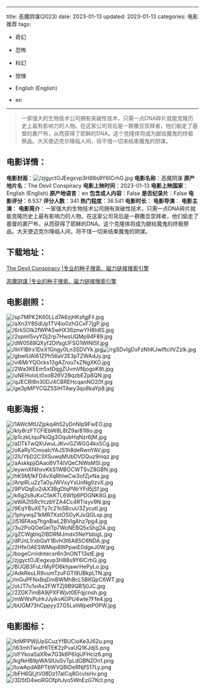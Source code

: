 
---
title: 恶魔阴谋(2023)
date: 2023-01-13
updated: 2023-01-13
categories: 电影推荐
tags:
- 奇幻
- 恐怖
- 科幻
- 惊悚

- English (English)
- en
---


> 一家强大的生物技术公司拥有突破性技术，只需一点DNA碎片就能克隆历史上最有影响力的人物。在这家公司背后是一群撒旦崇拜者，他们偷走了基督的裹尸布，从而获得了耶稣的DNA。这个克隆体将成为献给魔鬼的终极祭品。大天使迈克尔降临人间，将不惜一切来结束魔鬼的阴谋。

## **电影详情**：

**电影封面**：<img src="https://image.tmdb.org/t/p/w200/zjgyctOJEegxvp3H88s9Y6ICrhG.jpg" alt="/zjgyctOJEegxvp3H88s9Y6ICrhG.jpg" title="/zjgyctOJEegxvp3H88s9Y6ICrhG.jpg">
**电影名称**：恶魔阴谋
**原产地片名**：The Devil Conspiracy
**电影上映时间**：2023-01-13
**电影上映国家**：English (English)
**原产地语言**：en
**包含成人内容**：False
**是否纪录片**：False
**电影评分**：6.537
**评分人数**：341
**热门程度**：36.541
**电影时长**：
**电影导演**：
**电影主演**：
**电影简介**：一家强大的生物技术公司拥有突破性技术，只需一点DNA碎片就能克隆历史上最有影响力的人物。在这家公司背后是一群撒旦崇拜者，他们偷走了基督的裹尸布，从而获得了耶稣的DNA。这个克隆体将成为献给魔鬼的终极祭品。大天使迈克尔降临人间，将不惜一切来结束魔鬼的阴谋。

## **下载地址**：
[The Devil Conspiracy |专业的种子搜索、磁力链接搜索引擎](https://movie.amd794.com:2083/?search=The%20Devil%20Conspiracy&ordering=&mode=match_phrase&page_size=10&page=1)

[恶魔阴谋 |专业的种子搜索、磁力链接搜索引擎](https://movie.amd794.com:2083/?search=%E6%81%B6%E9%AD%94%E9%98%B4%E8%B0%8B&ordering=&mode=match_phrase&page_size=10&page=1)
 

## **电影剧照**：
<img src="https://image.tmdb.org/t/p/original/sp7MPK2K60LLd7A6zjHKsfgjFil.jpg" alt="/sp7MPK2K60LLd7A6zjHKsfgjFil.jpg" title="/sp7MPK2K60LLd7A6zjHKsfgjFil.jpg"><img src="https://image.tmdb.org/t/p/original/aXn3Y8SdUp1TV4io0zhGCxF7jgP.jpg" alt="/aXn3Y8SdUp1TV4io0zhGCxF7jgP.jpg" title="/aXn3Y8SdUp1TV4io0zhGCxF7jgP.jpg"><img src="https://image.tmdb.org/t/p/original/6rk5OIk2fWPA5wHX36znwYH8h8S.jpg" alt="/6rk5OIk2fWPA5wHX36znwYH8h8S.jpg" title="/6rk5OIk2fWPA5wHX36znwYH8h8S.jpg"><img src="https://image.tmdb.org/t/p/original/2spmI5vyYDj2rp7HwsUQMp94F89.jpg" alt="/2spmI5vyYDj2rp7HwsUQMp94F89.jpg" title="/2spmI5vyYDj2rp7HwsUQMp94F89.jpg"><img src="https://image.tmdb.org/t/p/original/dW0588QXyf2DifsgUFSG1WINlSf.jpg" alt="/dW0588QXyf2DifsgUFSG1WINlSf.jpg" title="/dW0588QXyf2DifsgUFSG1WINlSf.jpg"><img src="https://image.tmdb.org/t/p/original/lInYIBIrx1DxX1Gngy0Ln3SDVYk.jpg" alt="/lInYIBIrx1DxX1Gngy0Ln3SDVYk.jpg" title="/lInYIBIrx1DxX1Gngy0Ln3SDVYk.jpg"><img src="https://image.tmdb.org/t/p/original/rgSDvIgDxFzNhKJwlftciIVZzIk.jpg" alt="/rgSDvIgDxFzNhKJwlftciIVZzIk.jpg" title="/rgSDvIgDxFzNhKJwlftciIVZzIk.jpg"><img src="https://image.tmdb.org/t/p/original/gbwIUAI61ZPh56aV2E3pTZWAdJy.jpg" alt="/gbwIUAI61ZPh56aV2E3pTZWAdJy.jpg" title="/gbwIUAI61ZPh56aV2E3pTZWAdJy.jpg"><img src="https://image.tmdb.org/t/p/original/vi6MrYQOcks13gAZrou7xZNgXKO.jpg" alt="/vi6MrYQOcks13gAZrou7xZNgXKO.jpg" title="/vi6MrYQOcks13gAZrou7xZNgXKO.jpg"><img src="https://image.tmdb.org/t/p/original/2Wa3KEEm5xtDqgZUvmVNjogoK8t.jpg" alt="/2Wa3KEEm5xtDqgZUvmVNjogoK8t.jpg" title="/2Wa3KEEm5xtDqgZUvmVNjogoK8t.jpg"><img src="https://image.tmdb.org/t/p/original/uNEHoloLt0xoB26V2BqzbEZp8QN.jpg" alt="/uNEHoloLt0xoB26V2BqzbEZp8QN.jpg" title="/uNEHoloLt0xoB26V2BqzbEZp8QN.jpg"><img src="https://image.tmdb.org/t/p/original/qJECRI8n30DJ4CBREHcqanNO20f.jpg" alt="/qJECRI8n30DJ4CBREHcqanNO20f.jpg" title="/qJECRI8n30DJ4CBREHcqanNO20f.jpg"><img src="https://image.tmdb.org/t/p/original/ge3pMPYCQZ5SIHTAwy3qo8kaYp8.jpg" alt="/ge3pMPYCQZ5SIHTAwy3qo8kaYp8.jpg" title="/ge3pMPYCQZ5SIHTAwy3qo8kaYp8.jpg">

## **电影海报**：
<img src="https://image.tmdb.org/t/p/original/1AWcMtUZjpkq4h52yDnNIp9FwEO.jpg" alt="/1AWcMtUZjpkq4h52yDnNIp9FwEO.jpg" title="/1AWcMtUZjpkq4h52yDnNIp9FwEO.jpg"><img src="https://image.tmdb.org/t/p/original/kIy8rzFTCFlEbW8L8tZ9ar81l6o.jpg" alt="/kIy8rzFTCFlEbW8L8tZ9ar81l6o.jpg" title="/kIy8rzFTCFlEbW8L8tZ9ar81l6o.jpg"><img src="https://image.tmdb.org/t/p/original/p1czkLtquPkiQg3OqubHqNzr6jM.jpg" alt="/p1czkLtquPkiQg3OqubHqNzr6jM.jpg" title="/p1czkLtquPkiQg3OqubHqNzr6jM.jpg"><img src="https://image.tmdb.org/t/p/original/aDTkTwQXUwuLJKvvGZWGG4kx5Cg.jpg" alt="/aDTkTwQXUwuLJKvvGZWGG4kx5Cg.jpg" title="/aDTkTwQXUwuLJKvvGZWGG4kx5Cg.jpg"><img src="https://image.tmdb.org/t/p/original/oKaRy1CmoalcYAJS1h8deRwnYAV.jpg" alt="/oKaRy1CmoalcYAJS1h8deRwnYAV.jpg" title="/oKaRy1CmoalcYAJS1h8deRwnYAV.jpg"><img src="https://image.tmdb.org/t/p/original/2lUYbD2C3XSuwqMUbDVDQuz9mqz.jpg" alt="/2lUYbD2C3XSuwqMUbDVDQuz9mqz.jpg" title="/2lUYbD2C3XSuwqMUbDVDQuz9mqz.jpg"><img src="https://image.tmdb.org/t/p/original/aAskkpjiDAaoBVT4lVQeCNWsMSI.jpg" alt="/aAskkpjiDAaoBVT4lVQeCNWsMSI.jpg" title="/aAskkpjiDAaoBVT4lVQeCNWsMSI.jpg"><img src="https://image.tmdb.org/t/p/original/eywnXf4hxvKkS1WBOCWTSvZ8GBN.jpg" alt="/eywnXf4hxvKkS1WBOCWTSvZ8GBN.jpg" title="/eywnXf4hxvKkS1WBOCWTSvZ8GBN.jpg"><img src="https://image.tmdb.org/t/p/original/hK5Mj1kFD4vXqRhlwCw3ofZjxNa.jpg" alt="/hK5Mj1kFD4vXqRhlwCw3ofZjxNa.jpg" title="/hK5Mj1kFD4vXqRhlwCw3ofZjxNa.jpg"><img src="https://image.tmdb.org/t/p/original/AnpRLu2zTa0yJWVxyYxUnNg0zvX.jpg" alt="/AnpRLu2zTa0yJWVxyYxUnNg0zvX.jpg" title="/AnpRLu2zTa0yJWVxyYxUnNg0zvX.jpg"><img src="https://image.tmdb.org/t/p/original/9PVQqEo2iAX3BgDIqPWrYFd5jSf.jpg" alt="/9PVQqEo2iAX3BgDIqPWrYFd5jSf.jpg" title="/9PVQqEo2iAX3BgDIqPWrYFd5jSf.jpg"><img src="https://image.tmdb.org/t/p/original/k6g2s8uKxC5kKTL6Wfp6PDGNK8G.jpg" alt="/k6g2s8uKxC5kKTL6Wfp6PDGNK8G.jpg" title="/k6g2s8uKxC5kKTL6Wfp6PDGNK8G.jpg"><img src="https://image.tmdb.org/t/p/original/eWAZt5RcYczbYZA4Cc4RTisyv9N.jpg" alt="/eWAZt5RcYczbYZA4Cc4RTisyv9N.jpg" title="/eWAZt5RcYczbYZA4Cc4RTisyv9N.jpg"><img src="https://image.tmdb.org/t/p/original/9EqYBuXETy7c21nSBcuU3ZycutI.jpg" alt="/9EqYBuXETy7c21nSBcuU3ZycutI.jpg" title="/9EqYBuXETy7c21nSBcuU3ZycutI.jpg"><img src="https://image.tmdb.org/t/p/original/1phywqZ1kMR7XstOSGyKJxQGLsp.jpg" alt="/1phywqZ1kMR7XstOSGyKJxQGLsp.jpg" title="/1phywqZ1kMR7XstOSGyKJxQGLsp.jpg"><img src="https://image.tmdb.org/t/p/original/i516FAxq7hgnBwL2BVlgAhz7pg4.jpg" alt="/i516FAxq7hgnBwL2BVlgAhz7pg4.jpg" title="/i516FAxq7hgnBwL2BVlgAhz7pg4.jpg"><img src="https://image.tmdb.org/t/p/original/3u2PoQOeGeITp7WoNEBQ5xShg2A.jpg" alt="/3u2PoQOeGeITp7WoNEBQ5xShg2A.jpg" title="/3u2PoQOeGeITp7WoNEBQ5xShg2A.jpg"><img src="https://image.tmdb.org/t/p/original/gZCWgbIq2IBDRMJmdx5NeYbbigL.jpg" alt="/gZCWgbIq2IBDRMJmdx5NeYbbigL.jpg" title="/gZCWgbIq2IBDRMJmdx5NeYbbigL.jpg"><img src="https://image.tmdb.org/t/p/original/dPJnL1rxbGaY1BvH3t6A85C6NDA.jpg" alt="/dPJnL1rxbGaY1BvH3t6A85C6NDA.jpg" title="/dPJnL1rxbGaY1BvH3t6A85C6NDA.jpg"><img src="https://image.tmdb.org/t/p/original/2HfeOAESWMep89lPpwiE0dgeJ0W.jpg" alt="/2HfeOAESWMep89lPpwiE0dgeJ0W.jpg" title="/2HfeOAESWMep89lPpwiE0dgeJ0W.jpg"><img src="https://image.tmdb.org/t/p/original/bogeCrnidntecsr6n3nONT13stE.jpg" alt="/bogeCrnidntecsr6n3nONT13stE.jpg" title="/bogeCrnidntecsr6n3nONT13stE.jpg"><img src="https://image.tmdb.org/t/p/original/zjgyctOJEegxvp3H88s9Y6ICrhG.jpg" alt="/zjgyctOJEegxvp3H88s9Y6ICrhG.jpg" title="/zjgyctOJEegxvp3H88s9Y6ICrhG.jpg"><img src="https://image.tmdb.org/t/p/original/BUQB3FuLrMyPD6khjawrHePyLo.jpg" alt="/BUQB3FuLrMyPD6khjawrHePyLo.jpg" title="/BUQB3FuLrMyPD6khjawrHePyLo.jpg"><img src="https://image.tmdb.org/t/p/original/AdkReuLR9vumTzuFGTl9UBkpLTN.jpg" alt="/AdkReuLR9vumTzuFGTl9UBkpLTN.jpg" title="/AdkReuLR9vumTzuFGTl9UBkpLTN.jpg"><img src="https://image.tmdb.org/t/p/original/mGuPFNxBqDmBWMhBcL5BKQpC6WT.jpg" alt="/mGuPFNxBqDmBWMhBcL5BKQpC6WT.jpg" title="/mGuPFNxBqDmBWMhBcL5BKQpC6WT.jpg"><img src="https://image.tmdb.org/t/p/original/otJT7u1xiAx2FWTZj9B9QB1j0JC.jpg" alt="/otJT7u1xiAx2FWTZj9B9QB1j0JC.jpg" title="/otJT7u1xiAx2FWTZj9B9QB1j0JC.jpg"><img src="https://image.tmdb.org/t/p/original/2ZGK7imBA9jPXFWjvt0EFqjcnsh.jpg" alt="/2ZGK7imBA9jPXFWjvt0EFqjcnsh.jpg" title="/2ZGK7imBA9jPXFWjvt0EFqjcnsh.jpg"><img src="https://image.tmdb.org/t/p/original/mWWxPuHrJJyikvKGPU4wte7Ffe4.jpg" alt="/mWWxPuHrJJyikvKGPU4wte7Ffe4.jpg" title="/mWWxPuHrJJyikvKGPU4wte7Ffe4.jpg"><img src="https://image.tmdb.org/t/p/original/bUGM73hCppyy37G5LshWpetP0PW.jpg" alt="/bUGM73hCppyy37G5LshWpetP0PW.jpg" title="/bUGM73hCppyy37G5LshWpetP0PW.jpg">

## **电影图标**：
<img src="https://image.tmdb.org/t/p/original/ktMPPWjUpSCuzYfBUCioKe3J62u.png" alt="/ktMPPWjUpSCuzYfBUCioKe3J62u.png" title="/ktMPPWjUpSCuzYfBUCioKe3J62u.png"><img src="https://image.tmdb.org/t/p/original/i63mhTwufHlTEK2zPvaUQ1KJdjS.png" alt="/i63mhTwufHlTEK2zPvaUQ1KJdjS.png" title="/i63mhTwufHlTEK2zPvaUQ1KJdjS.png"><img src="https://image.tmdb.org/t/p/original/oYYkoaSaXRw7G3k6P6IqUFHciz6.png" alt="/oYYkoaSaXRw7G3k6P6IqUFHciz6.png" title="/oYYkoaSaXRw7G3k6P6IqUFHciz6.png"><img src="https://image.tmdb.org/t/p/original/kgfkHB9pWASIUu5vTpLdGBNZOn1.png" alt="/kgfkHB9pWASIUu5vTpLdGBNZOn1.png" title="/kgfkHB9pWASIUu5vTpLdGBNZOn1.png"><img src="https://image.tmdb.org/t/p/original/tuwApdABPTbWVQBiDeRNjfS17Ly.png" alt="/tuwApdABPTbWVQBiDeRNjfS17Ly.png" title="/tuwApdABPTbWVQBiDeRNjfS17Ly.png"><img src="https://image.tmdb.org/t/p/original/bFH6QLjtV08Dz17aICq8GcvlsHv.png" alt="/bFH6QLjtV08Dz17aICq8GcvlsHv.png" title="/bFH6QLjtV08Dz17aICq8GcvlsHv.png"><img src="https://image.tmdb.org/t/p/original/3D5tD4woRGOfphJyo5WnEzG7KcI.png" alt="/3D5tD4woRGOfphJyo5WnEzG7KcI.png" title="/3D5tD4woRGOfphJyo5WnEzG7KcI.png">
